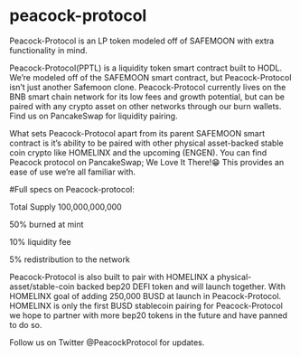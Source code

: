 # peacock-protocol
Peacock-Protocol is an LP token modeled off of SAFEMOON with extra functionality in mind.

Peacock-Protocol(PPTL) is a liquidity token smart contract built to HODL. We’re modeled off of the SAFEMOON smart contract, but Peacock-Protocol isn’t just another Safemoon clone. Peacock-Protocol currently lives on the BNB smart chain network for its low fees and growth potential, but can be paired with any crypto asset on other networks through our burn wallets. Find us on PancakeSwap for liquidity pairing.


What sets Peacock-Protocol apart from its parent SAFEMOON smart contract is it’s ability to be paired with other physical asset-backed stable coin crypto like HOMELINX and the upcoming (ENGEN). You can find Peacock protocol on PancakeSwap; We Love It There!😁 This provides an ease of use we’re all familiar with.

#Full specs on Peacock-protocol:

Total Supply 100,000,000,000

50% burned at mint

10% liquidity fee

5% redistribution to the network

Peacock-Protocol is also built to pair with HOMELINX a physical-asset/stable-coin backed bep20 DEFI token and will launch together. With HOMELINX goal of adding 250,000 BUSD at launch in Peacock-Protocol. HOMELINX is only the first BUSD stablecoin pairing for Peacock-Protocol we hope to partner with more bep20 tokens in the future and have panned to do so.

Follow us on Twitter @PeacockProtocol for updates.
